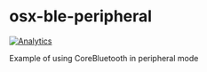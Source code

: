 osx-ble-peripheral
==================

[![Analytics](https://ga-beacon.appspot.com/UA-56089547-1/sandeepmistry/osx-ble-peripheral?pixel)](https://github.com/igrigorik/ga-beacon)

Example of using CoreBluetooth in peripheral mode
